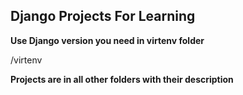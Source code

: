 ## Django Projects For Learning

**Use Django version you need in virtenv folder**

/virtenv

**Projects are in all other folders with their description**
